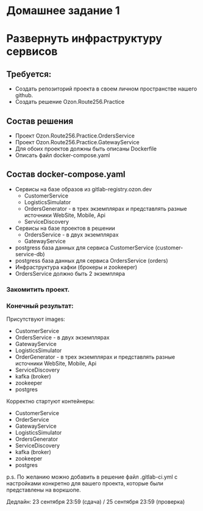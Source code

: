 # Домашнее задание 1
# Развернуть инфраструктуру сервисов

## Требуется:
- Создать репозиторий проекта в своем личном пространстве нашего github.
- Создать решение Ozon.Route256.Practice

## Состав решения
- Проект Ozon.Route256.Practice.OrdersService
- Проект Ozon.Route256.Practice.GatewayService
- Для обоих проектов должны быть описаны Dockerfile
- Описать файл docker-compose.yaml

## Состав docker-compose.yaml
- Сервисы на базе образов из gitlab-registry.ozon.dev
    - CustomerService
    - LogisticsSimulator
    - OrdersGenerator - в трех экземплярах и представлять разные источники WebSite, Mobile, Api
    - ServiceDiscovery
- Сервисы на базе проектов в решении
    - OrdersService - в двух экземплярах
    - GatewayService
- postgress база данных для сервиса CustomerService (customer-service-db)
- postgress база данных для сервиса OrdersService (orders)
- Инфраструктура кафки (брокеры и zookeeper)
- OrdersService должно быть 2 экземпляра

### Закомитить проект.

### Конечный результат:

Присутствуют images:
- CustomerService
- OrdersService - в двух экземплярах
- GatewayService
- LogisticsSimulator
- OrderGenerator - в трех экземплярах и представлять разные источники WebSite, Mobile, Api
- ServiceDiscovery
- kafka (broker)
- zookeeper
- postgres

Корректно стартуют контейнеры:
- CustomerService
- OrderService
- GatewayService
- LogisticsSimulator
- OrdersGenerator
- ServiceDiscovery
- kafka (broker)
- zookeeper
- postgres

p.s. По желанию можно добавить в решение файл .gitlab-ci.yml с настройками конкретно для вашего проекта, которые были представлены на воркшопе.

Дедлайн: 23 сентября 23:59 (сдача) / 25 сентября 23:59 (проверка) 

